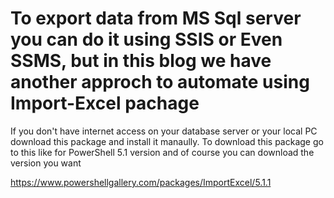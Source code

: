 # To export data from MS Sql server you can do it using SSIS or Even SSMS, but in this blog we have another approch to automate using Import-Excel pachage

If you don't have internet access on your database server or your local PC download this package and install it manaully.
To download this package go to this like for PowerShell 5.1 version and of course you can download the version you want

https://www.powershellgallery.com/packages/ImportExcel/5.1.1
